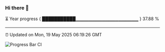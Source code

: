 ### Hi there 👋

⏳ Year progress { ███████████▁▁▁▁▁▁▁▁▁▁▁▁▁▁▁▁▁▁▁ } 37.88 %

---

⏰ Updated on Mon, 19 May 2025 06:19:26 GMT

![Progress Bar CI](https://github.com/code-lakshay/GitHub-Actions-Demo/workflows/Progress%20Bar%20CI/badge.svg)
